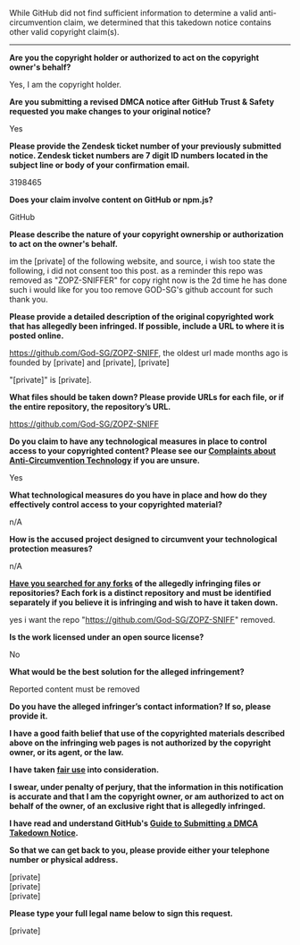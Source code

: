 While GitHub did not find sufficient information to determine a valid anti-circumvention claim, we determined that this takedown notice contains other valid copyright claim(s).

---

**Are you the copyright holder or authorized to act on the copyright owner's behalf?**

Yes, I am the copyright holder.

**Are you submitting a revised DMCA notice after GitHub Trust & Safety requested you make changes to your original notice?**

Yes

**Please provide the Zendesk ticket number of your previously submitted notice. Zendesk ticket numbers are 7 digit ID numbers located in the subject line or body of your confirmation email.**

3198465

**Does your claim involve content on GitHub or npm.js?**

GitHub

**Please describe the nature of your copyright ownership or authorization to act on the owner's behalf.**

im the [private] of the following website, and source, i wish too state the following, i did not consent too this post. as a reminder this repo was removed as "ZOPZ-SNIFFER" for copy right now is the 2d time he has done such i would like for you too remove GOD-SG's github account for such thank you.

**Please provide a detailed description of the original copyrighted work that has allegedly been infringed. If possible, include a URL to where it is posted online.**

https://github.com/God-SG/ZOPZ-SNIFF, the oldest url made months ago is founded by [private] and [private], [private]

"[private]" is [private].

**What files should be taken down? Please provide URLs for each file, or if the entire repository, the repository’s URL.**

https://github.com/God-SG/ZOPZ-SNIFF

**Do you claim to have any technological measures in place to control access to your copyrighted content? Please see our <a href="https://docs.github.com/articles/guide-to-submitting-a-dmca-takedown-notice#complaints-about-anti-circumvention-technology">Complaints about Anti-Circumvention Technology</a> if you are unsure.**

Yes

**What technological measures do you have in place and how do they effectively control access to your copyrighted material?**

n/A

**How is the accused project designed to circumvent your technological protection measures?**

n/A

**<a href="https://docs.github.com/articles/dmca-takedown-policy#b-what-about-forks-or-whats-a-fork">Have you searched for any forks</a> of the allegedly infringing files or repositories? Each fork is a distinct repository and must be identified separately if you believe it is infringing and wish to have it taken down.**

yes i want the repo "https://github.com/God-SG/ZOPZ-SNIFF" removed.

**Is the work licensed under an open source license?**

No

**What would be the best solution for the alleged infringement?**

Reported content must be removed

**Do you have the alleged infringer’s contact information? If so, please provide it.**

**I have a good faith belief that use of the copyrighted materials described above on the infringing web pages is not authorized by the copyright owner, or its agent, or the law.**

**I have taken <a href="https://www.lumendatabase.org/topics/22">fair use</a> into consideration.**

**I swear, under penalty of perjury, that the information in this notification is accurate and that I am the copyright owner, or am authorized to act on behalf of the owner, of an exclusive right that is allegedly infringed.**

**I have read and understand GitHub's <a href="https://docs.github.com/articles/guide-to-submitting-a-dmca-takedown-notice/">Guide to Submitting a DMCA Takedown Notice</a>.**

**So that we can get back to you, please provide either your telephone number or physical address.**

[private]  
[private]  
[private]  

**Please type your full legal name below to sign this request.**

[private]  
